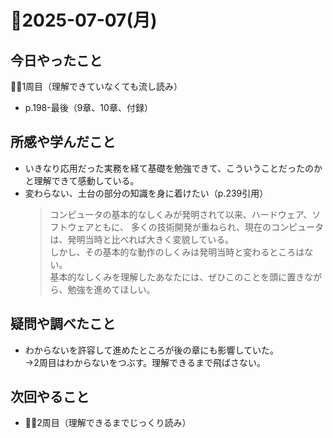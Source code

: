 # 📅2025-07-07(月)

## 今日やったこと
🚶‍♂️1周目（理解できていなくても流し読み）
- p.198-最後（9章、10章、付録）

## 所感や学んだこと
- いきなり応用だった実務を経て基礎を勉強できて、こういうことだったのかと理解できて感動している。
- 変わらない、土台の部分の知識を身に着けたい（p.239引用）
    >コンピュータの基本的なしくみが発明されて以来、ハードウェア、ソフトウェアともに、
    >多くの技術開発が重ねられ、現在のコンピュータは、発明当時と比べれば大きく変貌している。  
    >しかし、その基本的な動作のしくみは発明当時と変わるところはない。  
    >基本的なしくみを理解したあなたには、ぜひこのことを頭に置きながら、勉強を進めてほしい。

## 疑問や調べたこと
- わからないを許容して進めたところが後の章にも影響していた。  
→2周目はわからないをつぶす。理解できるまで飛ばさない。

## 次回やること
- 🏃‍♂️2周目（理解できるまでじっくり読み）